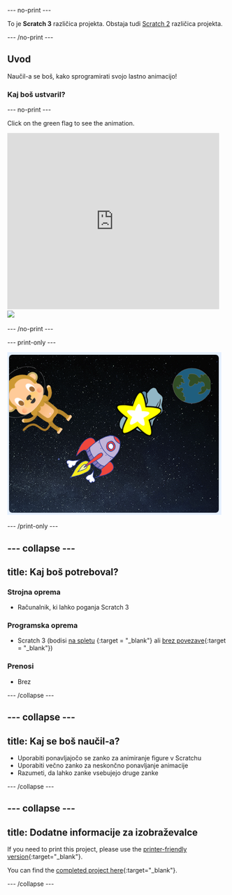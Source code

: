 \--- no-print \---

To je **Scratch 3** različica projekta. Obstaja tudi [Scratch 2](https://projects.raspberrypi.org/en/projects/lost-in-space-scratch2) različica projekta.

\--- /no-print \---

## Uvod

Naučil-a se boš, kako sprogramirati svojo lastno animacijo!

### Kaj boš ustvaril?

\--- no-print \---

Click on the green flag to see the animation.

<div class="scratch-preview">
  <iframe allowtransparency="true" width="485" height="402" src="https://scratch.mit.edu/projects/embed/276873231/?autostart=false" frameborder="0" scrolling="no"></iframe>
  <img src="images/space-final.png">
</div>

\--- /no-print \---

\--- print-only \---

![Complete project](images/showcase_static.png)

\--- /print-only \---

## \--- collapse \---

## title: Kaj boš potreboval?

### Strojna oprema

- Računalnik, ki lahko poganja Scratch 3

### Programska oprema

- Scratch 3 (bodisi [na spletu](http://rpf.io/scratchon) {:target = "_blank"} ali [brez povezave](http://rpf.io/scratchoff){:target = "_blank"})

### Prenosi

- Brez

\--- /collapse \---

## \--- collapse \---

## title: Kaj se boš naučil-a?

- Uporabiti ponavljajočo se zanko za animiranje figure v Scratchu
- Uporabiti večno zanko za neskončno ponavljanje animacije
- Razumeti, da lahko zanke vsebujejo druge zanke

\--- /collapse \---

## \--- collapse \---

## title: Dodatne informacije za izobraževalce

If you need to print this project, please use the [printer-friendly version](https://projects.raspberrypi.org/en/projects/lost-in-space/print){:target="_blank"}.

You can find the [completed project here](http://rpf.io/p/en/lost-in-space-get){:target="_blank"}.

\--- /collapse \---